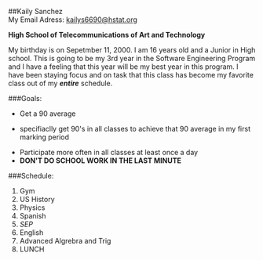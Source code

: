 ##Kaily Sanchez  
My Email Adress: [kailys6690@hstat.org](https://mail.google.com/mail/u/0/#inbox?compose=157d09bf57e47fd2)

**High School of Telecommunications of Art and Technology**

My birthday is on Sepetmber 11, 2000.   I am 16 years old and a Junior in High school. This is going to be my 3rd year in the Software Engineering Program and I have a feeling that this year will be my best year in this program.   I have been staying focus and on task that this class has become my favorite class out of my **_entire_** schedule.  

###Goals:
+ Get a 90 average
- specifiaclly get 90's in all classes to achieve that 90 average in my first marking period
+ Participate more often in all classes at least once a day
+ **DON'T DO SCHOOL WORK IN THE LAST MINUTE**

###Schedule:  
1. Gym
2. US History
3. Physics
4. Spanish
5. _SEP_
6. English
7. Advanced Algrebra and Trig
8. LUNCH
